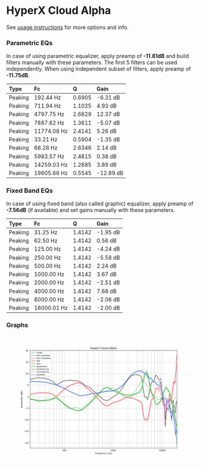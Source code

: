 # HyperX Cloud Alpha
See [usage instructions](https://github.com/jaakkopasanen/AutoEq#usage) for more options and info.

### Parametric EQs
In case of using parametric equalizer, apply preamp of **-11.81dB** and build filters manually
with these parameters. The first 5 filters can be used independently.
When using independent subset of filters, apply preamp of **-11.75dB**.

| Type    | Fc          |      Q | Gain      |
|:--------|:------------|:-------|:----------|
| Peaking | 192.44 Hz   | 0.6905 | -6.31 dB  |
| Peaking | 711.94 Hz   | 1.1025 | 4.93 dB   |
| Peaking | 4797.75 Hz  | 2.6829 | 12.37 dB  |
| Peaking | 7887.62 Hz  | 1.3611 | -5.07 dB  |
| Peaking | 11774.08 Hz | 2.4141 | 5.26 dB   |
| Peaking | 33.21 Hz    | 0.5904 | -1.35 dB  |
| Peaking | 68.28 Hz    | 2.6346 | 2.14 dB   |
| Peaking | 5983.57 Hz  | 2.4815 | 0.38 dB   |
| Peaking | 14259.03 Hz | 1.2685 | 3.89 dB   |
| Peaking | 19605.66 Hz | 0.5545 | -12.89 dB |

### Fixed Band EQs
In case of using fixed band (also called graphic) equalizer, apply preamp of **-7.56dB**
(if available) and set gains manually with these parameters.

| Type    | Fc          |      Q | Gain     |
|:--------|:------------|:-------|:---------|
| Peaking | 31.25 Hz    | 1.4142 | -1.95 dB |
| Peaking | 62.50 Hz    | 1.4142 | 0.56 dB  |
| Peaking | 125.00 Hz   | 1.4142 | -4.24 dB |
| Peaking | 250.00 Hz   | 1.4142 | -5.58 dB |
| Peaking | 500.00 Hz   | 1.4142 | 2.24 dB  |
| Peaking | 1000.00 Hz  | 1.4142 | 3.67 dB  |
| Peaking | 2000.00 Hz  | 1.4142 | -2.51 dB |
| Peaking | 4000.00 Hz  | 1.4142 | 7.68 dB  |
| Peaking | 8000.00 Hz  | 1.4142 | -2.06 dB |
| Peaking | 16000.01 Hz | 1.4142 | -2.00 dB |

### Graphs
![](./HyperX%20Cloud%20Alpha.png)
